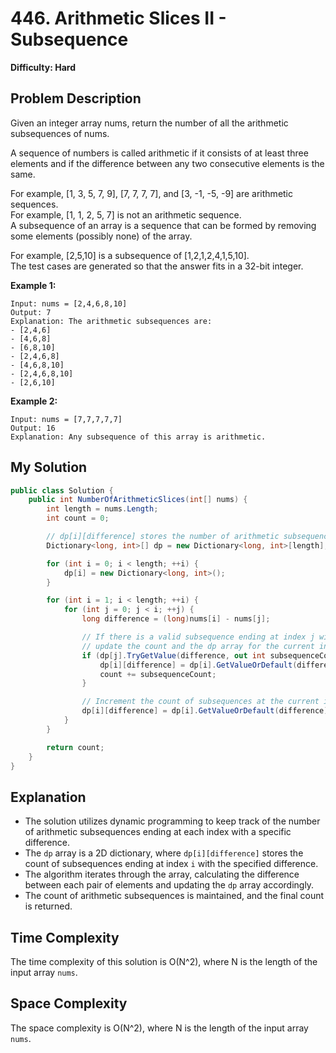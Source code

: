 # 446. Arithmetic Slices II - Subsequence

**Difficulty: Hard**

## Problem Description

Given an integer array nums, return the number of all the arithmetic subsequences of nums.

A sequence of numbers is called arithmetic if it consists of at least three elements and if the difference between any two consecutive elements is the same.

For example, [1, 3, 5, 7, 9], [7, 7, 7, 7], and [3, -1, -5, -9] are arithmetic sequences.  
For example, [1, 1, 2, 5, 7] is not an arithmetic sequence.  
A subsequence of an array is a sequence that can be formed by removing some elements (possibly none) of the array.

For example, [2,5,10] is a subsequence of [1,2,1,2,4,1,5,10].  
The test cases are generated so that the answer fits in a 32-bit integer.

**Example 1:**

```
Input: nums = [2,4,6,8,10]
Output: 7
Explanation: The arithmetic subsequences are:
- [2,4,6]
- [4,6,8]
- [6,8,10]
- [2,4,6,8]
- [4,6,8,10]
- [2,4,6,8,10]
- [2,6,10]
```

**Example 2:**

```
Input: nums = [7,7,7,7,7]
Output: 16
Explanation: Any subsequence of this array is arithmetic.
```

## My Solution

```csharp
public class Solution {
    public int NumberOfArithmeticSlices(int[] nums) {
        int length = nums.Length;
        int count = 0;

        // dp[i][difference] stores the number of arithmetic subsequences ending at index i with the given difference
        Dictionary<long, int>[] dp = new Dictionary<long, int>[length];

        for (int i = 0; i < length; ++i) {
            dp[i] = new Dictionary<long, int>();
        }

        for (int i = 1; i < length; ++i) {
            for (int j = 0; j < i; ++j) {
                long difference = (long)nums[i] - nums[j];

                // If there is a valid subsequence ending at index j with the given difference,
                // update the count and the dp array for the current index i
                if (dp[j].TryGetValue(difference, out int subsequenceCount)) {
                    dp[i][difference] = dp[i].GetValueOrDefault(difference) + subsequenceCount;
                    count += subsequenceCount;
                }

                // Increment the count of subsequences at the current index i with the given difference
                dp[i][difference] = dp[i].GetValueOrDefault(difference) + 1;
            }
        }

        return count;
    }
}
```

## Explanation

- The solution utilizes dynamic programming to keep track of the number of arithmetic subsequences ending at each index with a specific difference.
- The `dp` array is a 2D dictionary, where `dp[i][difference]` stores the count of subsequences ending at index `i` with the specified difference.
- The algorithm iterates through the array, calculating the difference between each pair of elements and updating the `dp` array accordingly.
- The count of arithmetic subsequences is maintained, and the final count is returned.

## Time Complexity

The time complexity of this solution is O(N^2), where N is the length of the input array `nums`.

## Space Complexity

The space complexity is O(N^2), where N is the length of the input array `nums`.
